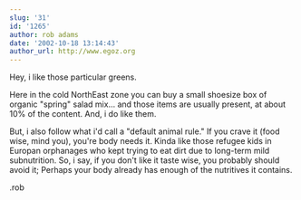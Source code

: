 ```yaml
---
slug: '31'
id: '1265'
author: rob adams
date: '2002-10-18 13:14:43'
author_url: http://www.egoz.org
---
```

Hey, i like those particular greens.

Here in the cold NorthEast zone you can buy a small shoesize box of organic "spring" salad mix...  and those items are usually present, at about 10% of the content.  And, i do like them.

But, i also follow what i'd call a "default animal rule."  If you crave it (food wise, mind you), you're body needs it.  Kinda like those refugee kids in Europan orphanages who kept trying to eat dirt due to long-term mild subnutrition.  So, i say, if you don't like it taste wise, you probably should avoid it; Perhaps your body already has enough of the nutritives it contains.

.rob
